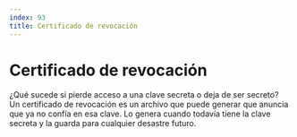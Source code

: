 ```yaml
---
index: 93
title: Certificado de revocación
---
```

# Certificado de revocación 

¿Qué sucede si pierde acceso a una clave secreta o deja de ser secreto? Un certificado de revocación es un archivo que puede generar que anuncia que ya no confía en esa clave. Lo genera cuando todavía tiene la clave secreta y la guarda para cualquier desastre futuro.